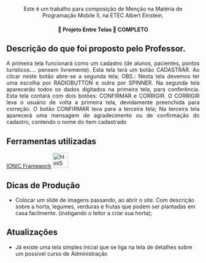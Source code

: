 
<p align="center">
Este é um trabalho para composição de Menção na Matéria de Programação Mobile II, na ETEC Albert Einstein.
</p>

<h4 align="center"> 
	🚧  Projeto Entre Telas 🚀 COMPLETO
</h4>


## Descrição do que foi proposto pelo Professor. 

<p align="justify">
A primeira tela funcionará como um cadastro (de alunos, pacientes, pontos 
turísticos.... pensem livremente). Esta tela terá um botão CADASTRAR. Ao clicar neste botão 
abre-se a segunda tela;
OBS.: Nesta tela devemos ter uma escolha por RADIOBUTTON e outra por SPINNER.
Na segunda tela aparecerão todos os dados digitados na primeira tela, para 
conferência. Esta tela contará com dois botões: CONFIRMAR e CORRIGIR. O CORRIGIR leva o 
usuário de volta a primeira tela, devidamente preenchida para correção. O botão CONFIRMAR 
leva para a terceira tela;
Na terceira tela aparecerá uma mensagem de agradecimento ou de confirmação do 
cadastro, contendo o nome do item cadastrado

</p>


###

## Ferramentas utilizadas
<a href="https://ionicframework.com/docs" style="text decoration: 'no'"> IONIC Framework</a>
<img src="https://img2.gratispng.com/20181126/aaz/kisspng-ionic-apache-cordova-software-framework-mobile-app-5bfc36aa6e20c6.7150215215432557224511.jpg" alt="html5" width="40" height="40"/>

###

## Dicas de Produção
- Colocar um slide de imagens passando, ao abrir o site. Com descrição sobre a horta, legumes, verduras e frutas que podem ser plantadas em casa facilmente. (instigando o leitor a criar sua horta);

###

## Atualizações

- Já existe uma tela simples inicial que se liga na tela de detalhes sobre  um possivel curso de Administração

###

